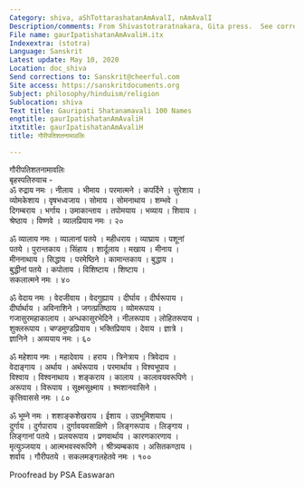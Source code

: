 ```yaml
---
Category: shiva, aShTottarashatanAmAvalI, nAmAvalI
Description/comments: From Shivastotraratnakara, Gita press.  See corresponding stotra.
File name: gaurIpatishatanAmAvaliH.itx
Indexextra: (stotra)
Language: Sanskrit
Latest update: May 10, 2020
Location: doc_shiva
Send corrections to: Sanskrit@cheerful.com
Site access: https://sanskritdocuments.org
Subject: philosophy/hinduism/religion
Sublocation: shiva
Text title: Gauripati Shatanamavali 100 Names
engtitle: gaurIpatishatanAmAvaliH
itxtitle: gaurIpatishatanAmAvaliH
title: गौरीपतिशतनामावलिः

---
```

  
 गौरीपतिशतनामावलिः   
बृहस्पतिरुवाच -  
ॐ रुद्राय नमः । नीलाय । भीमाय । परमात्मने । कपर्दिने । सुरेशाय ।  
व्योमकेशाय । वृषभध्वजाय । सोमाय । सोमनाथाय । शम्भवे ।  
दिगम्बराय । भर्गाय । उमाकान्ताय । तपोमयाय । भव्याय । शिवाय ।  
श्रेष्ठाय । विष्णवे । व्यालप्रियाय नमः । २०  
  
ॐ व्यालाय नमः । व्यालानां पतये । महीधराय । व्याघ्राय । पशूनां  
पतये । पुरान्तकाय । सिंहाय । शार्दूलाय । मखाय । मीनाय ।  
मीननाथाय । सिद्धाय । परमेष्ठिने । कामान्तकाय । बुद्धाय ।  
बुद्धीनां पतये । कपोताय । विशिष्टाय । शिष्टाय ।  
सकलात्मने नमः । ४०  
  
ॐ वेदाय नमः । वेदजीवाय । वेदगुह्याय । दीर्घाय । दीर्घरूपाय ।  
दीर्घार्थाय । अविनाशिने । जगत्प्रतिष्ठाय । व्योमरूपाय ।  
गजासुरमहाकालाय । अन्धकासुरभेदिने । नीलरूपाय । लोहितरूपाय ।  
शुक्लरूपाय । चण्डमुण्डप्रियाय । भक्तिप्रियाय । देवाय । ज्ञात्रे ।  
ज्ञानिने । अव्ययाय नमः । ६०  
  
ॐ महेशाय नमः । महादेवाय । हराय । त्रिनेत्राय । त्रिवेदाय ।  
वेदाङ्गाय । अर्थाय । अर्थरूपाय । परमार्थाय । विश्वभूपाय ।  
विश्वाय । विश्वनाथाय । शङ्कराय । कालाय । कालावयवरूपिणे ।  
अरूपाय । विरूपाय । सूक्ष्मसूक्ष्माय । श्मशानवासिने ।  
कृत्तिवाससे नमः । ८०  
  
ॐ भूम्ने नमः । शशाङ्कशेखराय । ईशाय । उग्रभूमिशयाय ।  
दुर्गाय । दुर्गपाराय । दुर्गावयवसाक्षिणे । लिङ्गरूपाय । लिङ्गाय ।  
लिङ्गानां पतये । प्रलयरूपाय । प्रणवार्थाय । कारणकारणाय ।  
मृत्युञ्जयाय । आत्मभवस्वरूपिणे । श्रीत्र्यम्बकाय । असितकण्ठाय ।  
शर्वाय । गौरीपतये । सकलमङ्गलहेतवे नमः । १००  
  
  
Proofread by PSA Easwaran  
  

